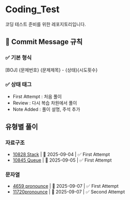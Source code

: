 # Coding_Test
코딩 테스트 준비를 위한 레포지토리입니다.

## 📑 Commit Message 규칙
### ✅ 기본 형식
[BOJ] {문제번호} {문제제목} - {상태}{시도횟수}

### ✅ 상태 태그
- First Attempt : 처음 풀이  
- Review : 다시 복습 차원에서 풀이  
- Note Added : 풀이 설명, 주석 추가  


## 유형별 풀이
### 자료구조
- [10828 Stack](https://www.acmicpc.net/problem/10828) | 📅 2025-09-04 | ✅ First Attempt
- [10845 Queue](https://www.acmicpc.net/problem/10845) | 📅 2025-09-05 | ✅ First Attempt

### 문자열 
- [4659 pronounce](https://www.acmicpc.net/problem/4659) | 📅 2025-09-07 | ✅ First Attempt
- [11720pronounce](https://www.acmicpc.net/problem/11720) | 📅 2025-09-07 | ✅ Second Attempt